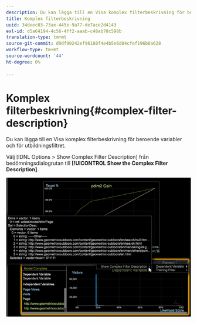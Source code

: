 ```yaml
---
description: Du kan lägga till en Visa komplex filterbeskrivning för beroende variabler och för utbildningsfiltret.
title: Komplex filterbeskrivning
uuid: 34deec03-73ae-445e-9a77-de7ace2d4143
exl-id: d5a64194-4c56-4ff2-aaab-c48ab78c598b
translation-type: tm+mt
source-git-commit: d9df90242ef96188f4e4b5e6d04cfef196b0a628
workflow-type: tm+mt
source-wordcount: '44'
ht-degree: 0%

---
```


# Komplex filterbeskrivning{#complex-filter-description}

Du kan lägga till en Visa komplex filterbeskrivning för beroende variabler och för utbildningsfiltret.

Välj [!DNL Options > Show Complex Filter Description] från bedömningsdialogrutan till **[!UICONTROL Show the Complex Filter Description]**.

![](assets/propensity_Show_complex.png)
